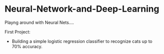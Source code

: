 # Neural-Network-and-Deep-Learning

Playng around with Neural Nets....

First Project:
- Building a simple logistic regression classifier to recognize cats up to 70% accuracy.
